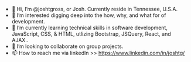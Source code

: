 - 👋 Hi, I’m @joshtgross, or Josh. Currently reside in Tennessee, U.S.A.
- 👀 I’m interested digging deep into the how, why, and what for of development.
- 🌱 I’m currently learning technical skills in software development, JavaScript, CSS, & HTML, utlizing Bootstrap, JSQuery, React, and AJAX..
- 💞️ I’m looking to collaborate on group projects.
- 📫 How to reach me via linkedIn >> https://www.linkedin.com/in/joshtg/

<!---
joshtgross/joshtgross is a ✨ special ✨ repository because its `README.md` (this file) appears on your GitHub profile.
You can click the Preview link to take a look at your changes.
--->
